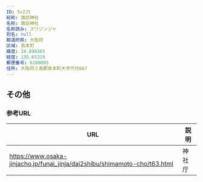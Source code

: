 ```yaml
---
ID: 5v2Jt
総称: 諏訪神社
名称: 諏訪神社
名称読み: スワジンジャ
別名: null
都道府県: 大阪府
区域: 島本町
緯度: 34.898365
経度: 135.65329
郵便番号: 6180003
住所: 大阪府三島郡島本町大字尺代667
---
```


## その他

### 参考URL

| URL                                                                        | 説明   |
| -------------------------------------------------------------------------- | ------ |
| https://www.osaka-jinjacho.jp/funai_jinja/dai2shibu/shimamoto-cho/t63.html | 神社庁 |
